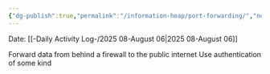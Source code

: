 ```yaml
---
{"dg-publish":true,"permalink":"/information-heap/port-forwarding/","noteIcon":"","created":"2025-08-06T13:24:48.723-05:00"}
---
```


Date: [[-Daily Activity Log-/2025 08-August 06\|2025 08-August 06]]

Forward data from behind a firewall to the public internet
Use authentication of some kind